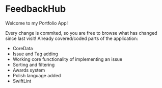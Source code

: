 # FeedbackHub
Welcome to my Portfolio App!

Every change is commited, so you are free to browse what has changed since last visit! 
Already covered/coded parts of the application:
- CoreData
- Issue and Tag adding
- Working core functionality of implementing an issue
- Sorting and filtering 
- Awards system
- Polish language added
- SwiftLint 


